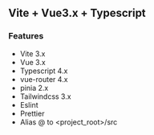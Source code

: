 ## Vite + Vue3.x + Typescript

### Features
- Vite 3.x
- Vue 3.x
- Typescript 4.x
- vue-router 4.x
- pinia 2.x
- Tailwindcss 3.x
- Eslint
- Prettier
- Alias @ to <project_root>/src
